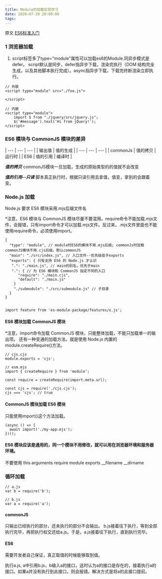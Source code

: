 ```yaml
---
title: Module的加载实现学习
date: 2020-07-20 20:00:00
tags: 
---
```


<!--more-->
原文 [ES6标准入门](https://es6.ruanyifeng.com/#docs/module-loader)
### 1 浏览器加载

1. script标签多了type="module"属性可以加载es6的Module.同异步模式是defer。
script默认是同步，defer指异步下载，渲染完执行（DOM 结构完全生成，以及其他脚本执行完成）。async指异步下载，下载完终断渲染立即执行。

```
// 外联
<script type="module" src="./foo.js">
    
</script>

// 内嵌   
<script type="module">
    import $ from "./jquery/src/jquery.js";
    $('#message').text('Hi from jQuery!');
</script>
```

### ES6 模块与 CommonJS 模块的差异


| --- | --- | ---
|  | 输出值 | 值的生成 |
| --- | --- | --- |
| commonJs | 值的拷贝 | 运行时 |
| ES6 | 值的引用 | 编译时 |

***值的拷贝***
commonJS模块一旦加载，生成的原始类型的的值就不会改变

***值的引用--只读***
脚本真正执行时，根据只读引用去拿值，值变，拿到的会跟着变。

### Node.js 加载
Node.js 要求 ES6 模块采用.mjs后缀文件名

*注意，ES6 模块与 CommonJS 模块尽量不要混用。require命令不能加载.mjs文件，会报错，只有import命令才可以加载.mjs文件。反过来，.mjs文件里面也不能使用require命令，必须使用import。

```
{
  "type": "module", // module时ES6的模块不用.mjs后缀; commonJs时加载commonJS模块不用.cjs后缀。默认commonJS
  "main": "./src/index.js", // 入口文件--优先级低于exports
  "exports": { 只有支持 ES6 的 Node.js 才认识
   ".": "./main.js", // main的别名，优先于main
   ".": { // 为 ES6 模块和 CommonJS 指定不同的入口
      "require": "./main.cjs",
      "default": "./main.js"
    }
    "./submodule": "./src/submodule.js" // 子目录
  }
}
```


```

import feature from 'es-module-package/features/x.js';
```

#### ES6 模块加载 CommonJS 模块
*注意，import命令加载 CommonJS 模块，只能整体加载，不能只加载单一的输出项。
还有一种变通的加载方法，就是使用 Node.js 内置的module.createRequire()方法。

```
// cjs.cjs
module.exports = 'cjs';

// esm.mjs
import { createRequire } from 'module';

const require = createRequire(import.meta.url);

const cjs = require('./cjs.cjs');
cjs === 'cjs'; // true
```


#### CommonJS 模块加载 ES6 模块
只能使用import()这个方法加载。

```
(async () => {
  await import('./my-app.mjs');
})();
```

#### ES6 模块应该是通用的，同一个模块不用修改，就可以用在浏览器环境和服务器环境。

不要使用
this
arguments
require
module
exports
__filename
__dirname

### 循环加载

```
// a.js
var b = require('b');

// b.js
var a = require('a');
```
#### commonJS
只输出已经执行的部分，还未执行的部分不会输出。
b.js接着往下执行，等到全部执行完毕，再把执行权交还给a.js。于是，a.js接着往下执行，直到执行完毕。

#### ES6 

需要开发者自己保证，真正取值的时候能够取到值。

执行a.js, a中引用b.js，b输入a的接口，这时认为a的接口是存在的，接着执行a的接口。如果a并没有执行到此接口，则会报错。解决方式是将a的此接口提前。

